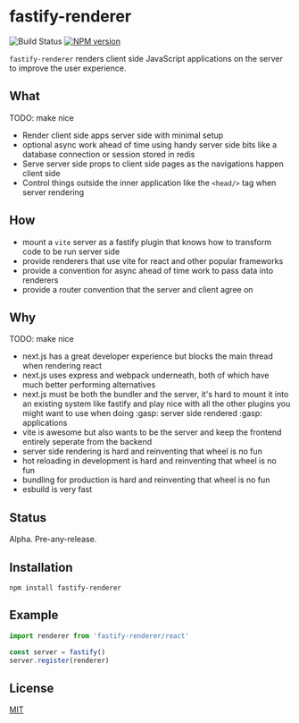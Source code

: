 # fastify-renderer

![Build Status](https://github.com/gadget-inc/fastify-renderer/workflows/ci/badge.svg)
[![NPM version](https://img.shields.io/npm/v/fastify-renderer.svg?style=flat)](https://www.npmjs.com/package/fastify-renderer)

`fastify-renderer` renders client side JavaScript applications on the server to improve the user experience.

## What

TODO: make nice

- Render client side apps server side with minimal setup
- optional async work ahead of time using handy server side bits like a database connection or session stored in redis
- Serve server side props to client side pages as the navigations happen client side
- Control things outside the inner application like the `<head/>` tag when server rendering

## How

- mount a `vite` server as a fastify plugin that knows how to transform code to be run server side
- provide renderers that use vite for react and other popular frameworks
- provide a convention for async ahead of time work to pass data into renderers
- provide a router convention that the server and client agree on

## Why

TODO: make nice

- next.js has a great developer experience but blocks the main thread when rendering react
- next.js uses express and webpack underneath, both of which have much better performing alternatives
- next.js must be both the bundler and the server, it's hard to mount it into an existing system like fastify and play nice with all the other plugins you might want to use when doing :gasp: server side rendered :gasp: applications
- vite is awesome but also wants to be the server and keep the frontend entirely seperate from the backend
- server side rendering is hard and reinventing that wheel is no fun
- hot reloading in development is hard and reinventing that wheel is no fun
- bundling for production is hard and reinventing that wheel is no fun
- esbuild is very fast

## Status

Alpha. Pre-any-release.

## Installation

```shell
npm install fastify-renderer
```

## Example

```js
import renderer from 'fastify-renderer/react'

const server = fastify()
server.register(renderer)
```

## License

[MIT](./LICENSE)
